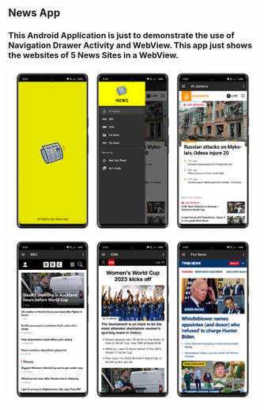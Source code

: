 ## News App
### This Android Application is just to demonstrate the use of Navigation Drawer Activity and WebView. This app just shows the websites of 5 News Sites in a WebView.
![](./readme/image1.png)
![](./readme/image2.png)